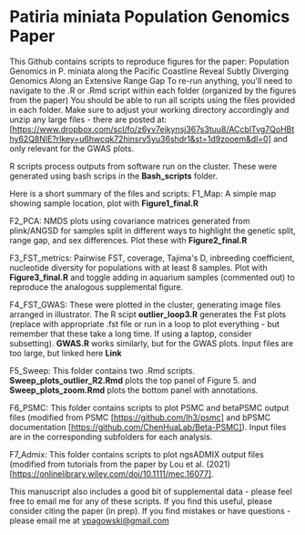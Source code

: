 # Patiria miniata Population Genomics Paper
This Github contains scripts to reproduce figures for the paper: Population Genomics in P. miniata along the Pacific Coastline Reveal Subtly Diverging Genomics Along an Extensive Range Gap
To re-run anything, you'll need to navigate to the .R or .Rmd script within each folder (organized by the figures from the paper) 
You should be able to run all scripts using the files provided in each folder. Make sure to adjust your working directory accordingly and unzip any large files - there are posted at: [https://www.dropbox.com/scl/fo/z6yv7ejkynsj367s3tuu8/ACcblTvg7QoHBthy62Q8NlE?rlkey=u6hwcqk72hinsrv5yu36shdr1&st=1d9zooem&dl=0] and only relevant for the GWAS plots. 

R scripts process outputs from software run on the cluster. These were generated using bash scrips in the **Bash_scripts** folder. 

Here is a short summary of the files and scripts:
F1_Map: A simple map showing sample location, plot with **Figure1_final.R**

F2_PCA: NMDS plots using covariance matrices generated from plink/ANGSD for samples split in different ways to highlight the genetic split, range gap, and sex differences. Plot these with **Figure2_final.R**

F3_FST_metrics: Pairwise FST, coverage, Tajima's D, inbreeding coefficient, nucleotide diversity for populations with at least 8 samples. Plot with **Figure3_final.R** and toggle adding in aquarium samples (commented out) to reproduce the analogous supplemental figure. 

F4_FST_GWAS: These were plotted in the cluster, generating image files arranged in illustrator. The R scipt **outlier_loop3.R** generates the Fst plots (replace with appropriate .fst file or run in a loop to plot everything - but remember that these take a long time. If using a laptop, consider subsetting). **GWAS.R** works similarly, but for the GWAS plots. Input files are too large, but linked here **Link**

F5_Sweep: This folder contains two .Rmd scripts. **Sweep_plots_outlier_R2.Rmd** plots the top panel of Figure 5. and **Sweep_plots_zoom.Rmd** plots the bottom panel with annotations. 

F6_PSMC: This folder contains scripts to plot PSMC and betaPSMC output files (modified from PSMC [https://github.com/lh3/psmc] and bPSMC documentation [https://github.com/ChenHuaLab/Beta-PSMC]). Input files are in the corresponding subfolders for each analysis. 

F7_Admix: This folder contains scripts to plot ngsADMIX output files (modified from tutorials from the paper by Lou et al. (2021) [https://onlinelibrary.wiley.com/doi/10.1111/mec.16077].

This manuscript also includes a good bit of supplemental data - please feel free to email me for any of these scripts. If you find this useful, please consider citing the paper (in prep). If you find mistakes or have questions - please email me at vpagowski@gmail.com

